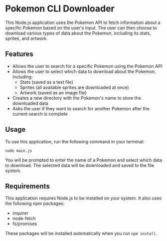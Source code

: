 # Pokemon CLI Downloader

This Node.js application uses the Pokemon API to fetch information about a specific Pokemon based on the user's input. The user can then choose to download various types of data about the Pokemon, including its stats, sprites, and artwork.

## Features

- Allows the user to search for a specific Pokemon using the Pokemon API
- Allows the user to select which data to download about the Pokemon, including:
  - Stats (saved as a text file)
  - Sprites (all available sprites are downloaded at once)
  - Artwork (saved as an image file)
- Creates a new directory with the Pokemon's name to store the downloaded data
- Asks the user if they want to search for another Pokemon after the current search is complete

## Usage

To use this application, run the following command in your terminal:

`node main.js`


You will be prompted to enter the name of a Pokemon and select which data to download. The selected data will be downloaded and saved to the file system.

## Requirements

This application requires Node.js to be installed on your system. It also uses the following npm packages:

- inquirer
- node-fetch
- fs/promises

These packages will be installed automatically when you run `npm install`.
